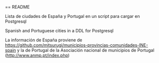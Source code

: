== README

Lista de ciudades de España y Portugal en un script para cargar en Postgresql

Spanish and Portuguese cities in a DDL for Postgresql

La información de España proviene de https://github.com/mitsurugi/municipios-provincias-comunidades-INE-spain y la de Portugal de la Asociación nacional de municipios de Portugal (http://www.anmp.pt/index.php)
